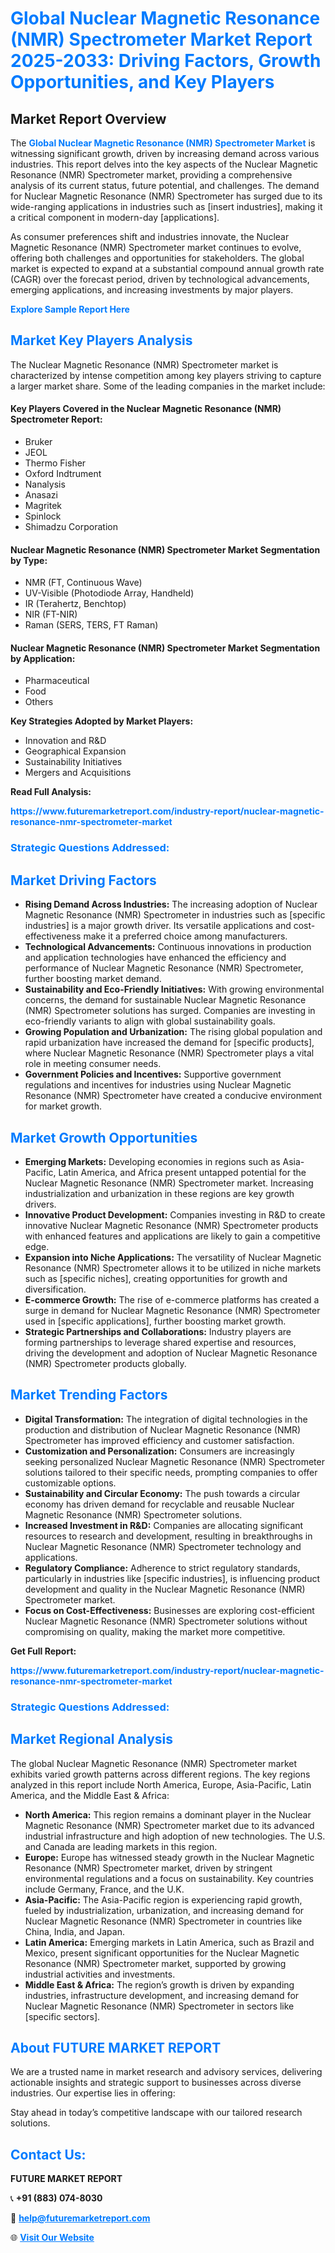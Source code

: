 <h1 style="color: #007BFF;">Global Nuclear Magnetic Resonance (NMR) Spectrometer Market Report 2025-2033: Driving Factors, Growth Opportunities, and Key Players</h1>

<section id="overview">
<h2>Market Report Overview</h2>
<p>The <a href="https://www.futuremarketreport.com/industry-report/nuclear-magnetic-resonance-nmr-spectrometer-market" style="color: #007BFF; text-decoration: none;"><strong>Global Nuclear Magnetic Resonance (NMR) Spectrometer Market</strong></a> is witnessing significant growth, driven by increasing demand across various industries. This report delves into the key aspects of the Nuclear Magnetic Resonance (NMR) Spectrometer market, providing a comprehensive analysis of its current status, future potential, and challenges. The demand for Nuclear Magnetic Resonance (NMR) Spectrometer has surged due to its wide-ranging applications in industries such as [insert industries], making it a critical component in modern-day [applications].</p>
<p>As consumer preferences shift and industries innovate, the Nuclear Magnetic Resonance (NMR) Spectrometer market continues to evolve, offering both challenges and opportunities for stakeholders. The global market is expected to expand at a substantial compound annual growth rate (CAGR) over the forecast period, driven by technological advancements, emerging applications, and increasing investments by major players.</p>
</section>

<section id="overview">
<p><a href="https://www.futuremarketreport.com/request-sample/reportId=84993" style="color: #007BFF; text-decoration: none;"><strong>Explore Sample Report Here</strong></a></p>
</section>

<section id="key-players">
<h2 style="color: #007BFF;">Market Key Players Analysis</h2>
<p>The Nuclear Magnetic Resonance (NMR) Spectrometer market is characterized by intense competition among key players striving to capture a larger market share. Some of the leading companies in the market include:</p>
<h4>Key Players Covered in the Nuclear Magnetic Resonance (NMR) Spectrometer Report:</h4>
<ul><li>Bruker</li><li>JEOL</li><li>Thermo Fisher</li><li>Oxford Indtrument</li><li>Nanalysis</li><li>Anasazi</li><li>Magritek</li><li>Spinlock</li><li>Shimadzu Corporation</li></ul>
<h4>Nuclear Magnetic Resonance (NMR) Spectrometer Market Segmentation by Type:</h4>
<ul><li>NMR (FT, Continuous Wave)</li><li>UV-Visible (Photodiode Array, Handheld)</li><li>IR (Terahertz, Benchtop)</li><li>NIR (FT-NIR)</li><li>Raman (SERS, TERS, FT Raman)</li></ul>

<h4>Nuclear Magnetic Resonance (NMR) Spectrometer Market Segmentation by Application:</h4>
<ul><li>Pharmaceutical</li><li>Food</li><li>Others</li></ul>
<p><strong>Key Strategies Adopted by Market Players:</strong></p>
<ul>
<li>Innovation and R&D</li>
<li>Geographical Expansion</li>
<li>Sustainability Initiatives</li>
<li>Mergers and Acquisitions</li>
</ul>
</section>

<section>
<p><strong>Read Full Analysis: </strong></p><a href="https://www.futuremarketreport.com/industry-report/nuclear-magnetic-resonance-nmr-spectrometer-market" style="color: #007BFF; text-decoration: none;"><strong>https://www.futuremarketreport.com/industry-report/nuclear-magnetic-resonance-nmr-spectrometer-market</strong></a>
<h3 style="color: #007BFF;">Strategic Questions Addressed:</h3>
</section>

<section id="driving-factors">
<h2 style="color: #007BFF;">Market Driving Factors</h2>
<ul>
<li><strong>Rising Demand Across Industries:</strong> The increasing adoption of Nuclear Magnetic Resonance (NMR) Spectrometer in industries such as [specific industries] is a major growth driver. Its versatile applications and cost-effectiveness make it a preferred choice among manufacturers.</li>
<li><strong>Technological Advancements:</strong> Continuous innovations in production and application technologies have enhanced the efficiency and performance of Nuclear Magnetic Resonance (NMR) Spectrometer, further boosting market demand.</li>
<li><strong>Sustainability and Eco-Friendly Initiatives:</strong> With growing environmental concerns, the demand for sustainable Nuclear Magnetic Resonance (NMR) Spectrometer solutions has surged. Companies are investing in eco-friendly variants to align with global sustainability goals.</li>
<li><strong>Growing Population and Urbanization:</strong> The rising global population and rapid urbanization have increased the demand for [specific products], where Nuclear Magnetic Resonance (NMR) Spectrometer plays a vital role in meeting consumer needs.</li>
<li><strong>Government Policies and Incentives:</strong> Supportive government regulations and incentives for industries using Nuclear Magnetic Resonance (NMR) Spectrometer have created a conducive environment for market growth.</li>
</ul>
</section>

<section id="growth-opportunities">
<h2 style="color: #007BFF;">Market Growth Opportunities</h2>
<ul>
<li><strong>Emerging Markets:</strong> Developing economies in regions such as Asia-Pacific, Latin America, and Africa present untapped potential for the Nuclear Magnetic Resonance (NMR) Spectrometer market. Increasing industrialization and urbanization in these regions are key growth drivers.</li>
<li><strong>Innovative Product Development:</strong> Companies investing in R&D to create innovative Nuclear Magnetic Resonance (NMR) Spectrometer products with enhanced features and applications are likely to gain a competitive edge.</li>
<li><strong>Expansion into Niche Applications:</strong> The versatility of Nuclear Magnetic Resonance (NMR) Spectrometer allows it to be utilized in niche markets such as [specific niches], creating opportunities for growth and diversification.</li>
<li><strong>E-commerce Growth:</strong> The rise of e-commerce platforms has created a surge in demand for Nuclear Magnetic Resonance (NMR) Spectrometer used in [specific applications], further boosting market growth.</li>
<li><strong>Strategic Partnerships and Collaborations:</strong> Industry players are forming partnerships to leverage shared expertise and resources, driving the development and adoption of Nuclear Magnetic Resonance (NMR) Spectrometer products globally.</li>
</ul>
</section>

<section id="trending-factors">
<h2 style="color: #007BFF;">Market Trending Factors</h2>
<ul>
<li><strong>Digital Transformation:</strong> The integration of digital technologies in the production and distribution of Nuclear Magnetic Resonance (NMR) Spectrometer has improved efficiency and customer satisfaction.</li>
<li><strong>Customization and Personalization:</strong> Consumers are increasingly seeking personalized Nuclear Magnetic Resonance (NMR) Spectrometer solutions tailored to their specific needs, prompting companies to offer customizable options.</li>
<li><strong>Sustainability and Circular Economy:</strong> The push towards a circular economy has driven demand for recyclable and reusable Nuclear Magnetic Resonance (NMR) Spectrometer solutions.</li>
<li><strong>Increased Investment in R&D:</strong> Companies are allocating significant resources to research and development, resulting in breakthroughs in Nuclear Magnetic Resonance (NMR) Spectrometer technology and applications.</li>
<li><strong>Regulatory Compliance:</strong> Adherence to strict regulatory standards, particularly in industries like [specific industries], is influencing product development and quality in the Nuclear Magnetic Resonance (NMR) Spectrometer market.</li>
<li><strong>Focus on Cost-Effectiveness:</strong> Businesses are exploring cost-efficient Nuclear Magnetic Resonance (NMR) Spectrometer solutions without compromising on quality, making the market more competitive.</li>
</ul>
</section>

<section>
<p><strong>Get Full Report: </strong></p><a href="https://www.futuremarketreport.com/industry-report/nuclear-magnetic-resonance-nmr-spectrometer-market" style="color: #007BFF; text-decoration: none;"><strong>https://www.futuremarketreport.com/industry-report/nuclear-magnetic-resonance-nmr-spectrometer-market</strong></a>
<h3 style="color: #007BFF;">Strategic Questions Addressed:</h3>
</section>


<section id="regional-analysis">
<h2 style="color: #007BFF;">Market Regional Analysis</h2>
<p>The global Nuclear Magnetic Resonance (NMR) Spectrometer market exhibits varied growth patterns across different regions. The key regions analyzed in this report include North America, Europe, Asia-Pacific, Latin America, and the Middle East & Africa:</p>
<ul>
<li><strong>North America:</strong> This region remains a dominant player in the Nuclear Magnetic Resonance (NMR) Spectrometer market due to its advanced industrial infrastructure and high adoption of new technologies. The U.S. and Canada are leading markets in this region.</li>
<li><strong>Europe:</strong> Europe has witnessed steady growth in the Nuclear Magnetic Resonance (NMR) Spectrometer market, driven by stringent environmental regulations and a focus on sustainability. Key countries include Germany, France, and the U.K.</li>
<li><strong>Asia-Pacific:</strong> The Asia-Pacific region is experiencing rapid growth, fueled by industrialization, urbanization, and increasing demand for Nuclear Magnetic Resonance (NMR) Spectrometer in countries like China, India, and Japan.</li>
<li><strong>Latin America:</strong> Emerging markets in Latin America, such as Brazil and Mexico, present significant opportunities for the Nuclear Magnetic Resonance (NMR) Spectrometer market, supported by growing industrial activities and investments.</li>
<li><strong>Middle East & Africa:</strong> The region’s growth is driven by expanding industries, infrastructure development, and increasing demand for Nuclear Magnetic Resonance (NMR) Spectrometer in sectors like [specific sectors].</li>
</ul>
</section>

<footer>
<h2 style="color: #007BFF;">About FUTURE MARKET REPORT</h2>
<p>We are a trusted name in market research and advisory services, delivering actionable insights and strategic support to businesses across diverse industries. Our expertise lies in offering:</p>

<p>Stay ahead in today’s competitive landscape with our tailored research solutions.</p>

<h2 style="color: #007BFF;">Contact Us:</h2>
<p><strong>FUTURE MARKET REPORT</strong></p>
<p>📞 <strong>+91 (883) 074-8030</strong></p>
<p>📧 <strong><a href="mailto:help@futuremarketreport.com" style="color: #007BFF;">help@futuremarketreport.com</a></strong></p>
<p>🌐 <strong><a href="https://www.futuremarketreport.com/" style="color: #007BFF;">Visit Our Website</a></strong></p>
</footer>